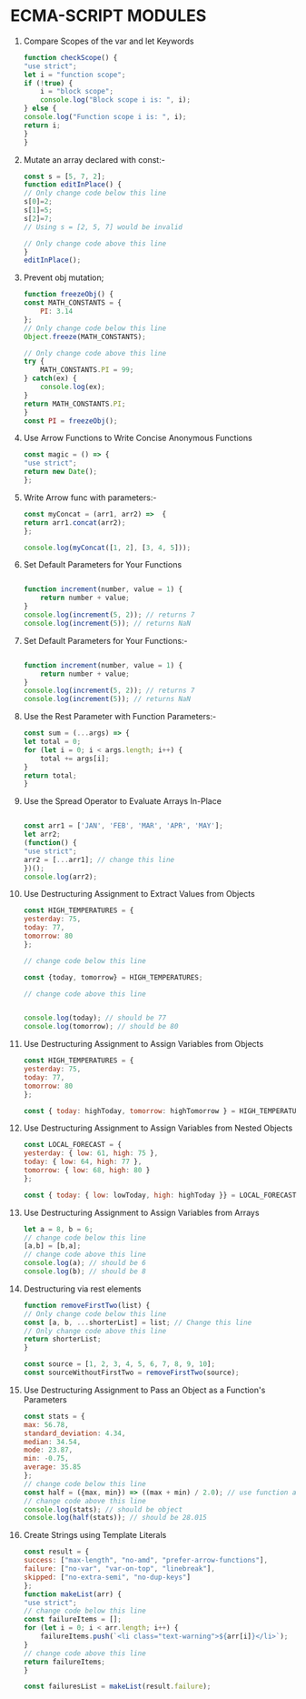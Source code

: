 # ECMA-SCRIPT MODULES

1. Compare Scopes of the var and let Keywords

    ```js
    function checkScope() {
    "use strict";
    let i = "function scope";
    if (!true) {
        i = "block scope";
        console.log("Block scope i is: ", i);
    } else {
    console.log("Function scope i is: ", i);
    return i;
    }
    }

    ```

2. Mutate an array declared with const:-

    ```js
    const s = [5, 7, 2];
    function editInPlace() {
    // Only change code below this line
    s[0]=2;
    s[1]=5;
    s[2]=7;
    // Using s = [2, 5, 7] would be invalid

    // Only change code above this line
    }
    editInPlace();

    ```

3. Prevent obj mutation;

    ```js
    function freezeObj() {
    const MATH_CONSTANTS = {
        PI: 3.14
    };
    // Only change code below this line
    Object.freeze(MATH_CONSTANTS);

    // Only change code above this line
    try {
        MATH_CONSTANTS.PI = 99;
    } catch(ex) {
        console.log(ex);
    }
    return MATH_CONSTANTS.PI;
    }
    const PI = freezeObj();

    ```

4. Use Arrow Functions to Write Concise Anonymous Functions
 

    ```js
    const magic = () => {
    "use strict";
    return new Date();
    };
    
    ```

5. Write Arrow func with parameters:-

    ```js
    const myConcat = (arr1, arr2) =>  {
    return arr1.concat(arr2);
    };

    console.log(myConcat([1, 2], [3, 4, 5]));

    ```

6. Set Default Parameters for Your Functions

    ```js

    function increment(number, value = 1) {
        return number + value;
    }
    console.log(increment(5, 2)); // returns 7
    console.log(increment(5)); // returns NaN

    ```

7. Set Default Parameters for Your Functions:-

    ```js

    function increment(number, value = 1) {
        return number + value;
    }
    console.log(increment(5, 2)); // returns 7
    console.log(increment(5)); // returns NaN

    ```

8. Use the Rest Parameter with Function Parameters:-

    ```js
    const sum = (...args) => {
    let total = 0;
    for (let i = 0; i < args.length; i++) {
        total += args[i];
    }
    return total;
    }

    ```

9. Use the Spread Operator to Evaluate Arrays In-Place

    ```js

   const arr1 = ['JAN', 'FEB', 'MAR', 'APR', 'MAY'];
    let arr2;
    (function() {
    "use strict";
    arr2 = [...arr1]; // change this line
    })();
    console.log(arr2);

    ```

10. Use Destructuring Assignment to Extract Values from Objects

    ```js
    const HIGH_TEMPERATURES = {
    yesterday: 75,
    today: 77,
    tomorrow: 80
    };

    // change code below this line

    const {today, tomorrow} = HIGH_TEMPERATURES;

    // change code above this line


    console.log(today); // should be 77
    console.log(tomorrow); // should be 80

    ```

11. Use Destructuring Assignment to Assign Variables from Objects

    ```js
    const HIGH_TEMPERATURES = {
    yesterday: 75,
    today: 77,
    tomorrow: 80
    };

    const { today: highToday, tomorrow: highTomorrow } = HIGH_TEMPERATURES;

    ```

12. Use Destructuring Assignment to Assign Variables from Nested Objects

    ```js
    const LOCAL_FORECAST = {
    yesterday: { low: 61, high: 75 },
    today: { low: 64, high: 77 },
    tomorrow: { low: 68, high: 80 }
    };
    
    const { today: { low: lowToday, high: highToday }} = LOCAL_FORECAST;

    ```

13. Use Destructuring Assignment to Assign Variables from Arrays

    ```js
    let a = 8, b = 6;
    // change code below this line
    [a,b] = [b,a];
    // change code above this line
    console.log(a); // should be 6
    console.log(b); // should be 8

    ```

14. Destructuring via rest elements

    ```js
    function removeFirstTwo(list) {
    // Only change code below this line
    const [a, b, ...shorterList] = list; // Change this line
    // Only change code above this line
    return shorterList;
    }

    const source = [1, 2, 3, 4, 5, 6, 7, 8, 9, 10];
    const sourceWithoutFirstTwo = removeFirstTwo(source);

    ```

15. Use Destructuring Assignment to Pass an Object as a Function's Parameters

    ```js
    const stats = {
    max: 56.78,
    standard_deviation: 4.34,
    median: 34.54,
    mode: 23.87,
    min: -0.75,
    average: 35.85
    };
    // change code below this line
    const half = ({max, min}) => ((max + min) / 2.0); // use function argument destructurung
    // change code above this line
    console.log(stats); // should be object
    console.log(half(stats)); // should be 28.015

    ```
    
16. Create Strings using Template Literals

    ```js
    const result = {
    success: ["max-length", "no-amd", "prefer-arrow-functions"],
    failure: ["no-var", "var-on-top", "linebreak"],
    skipped: ["no-extra-semi", "no-dup-keys"]
    };
    function makeList(arr) {
    "use strict";
    // change code below this line
    const failureItems = [];
    for (let i = 0; i < arr.length; i++) {
        failureItems.push(`<li class="text-warning">${arr[i]}</li>`);
    }
    // change code above this line
    return failureItems;
    }

    const failuresList = makeList(result.failure);

    ```

        

            
                